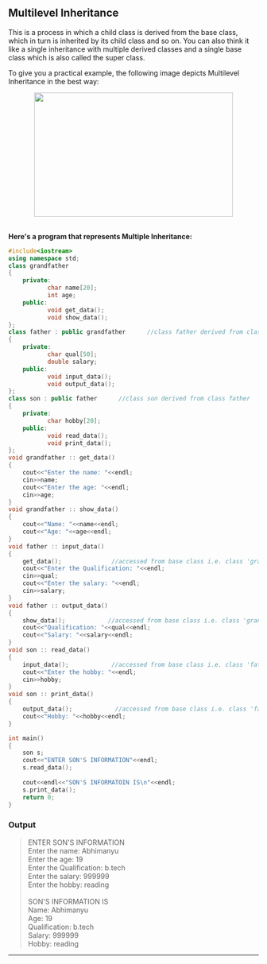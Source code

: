 ## Multilevel Inheritance

This is a process in which a child class is derived from the base class, which in turn is inherited by its child class and so on. 
You can also think it like a single inheritance with multiple derived classes and a single base class which is also called the super class. <br />

To give you a practical example, the following image depicts Multilevel Inheritance in the best way:

<div align="center">
<img src = "https://2.bp.blogspot.com/-WBDqZR0o8Do/Vsc1BNHKozI/AAAAAAAAARY/-7JRfazme8I/s1600/fig1.png" width="400" height="250">
</div>

<br />


__Here's a program that represents Multiple Inheritance:__

```C++
#include<iostream>
using namespace std;
class grandfather
{
    private:
           char name[20];
           int age;
    public: 
           void get_data();
           void show_data();
};
class father : public grandfather      //class father derived from class grandfather
{
    private:
           char qual[50];
           double salary;
    public:
           void input_data();
           void output_data();
};
class son : public father      //class son derived from class father
{
    private:
           char hobby[20];
    public:
           void read_data();
           void print_data();
};
void grandfather :: get_data()
{
    cout<<"Enter the name: "<<endl;
    cin>>name;
    cout<<"Enter the age: "<<endl;
    cin>>age;
}
void grandfather :: show_data()
{
    cout<<"Name: "<<name<<endl;
    cout<<"Age: "<<age<<endl;
}
void father :: input_data()
{
    get_data();              //accessed from base class i.e. class 'grandfather'
    cout<<"Enter the Qualification: "<<endl;
    cin>>qual;
    cout<<"Enter the salary: "<<endl;
    cin>>salary;
}
void father :: output_data()
{
    show_data();            //accessed from base class i.e. class 'grandfather'
    cout<<"Qualification: "<<qual<<endl;
    cout<<"Salary: "<<salary<<endl;
}
void son :: read_data()
{
    input_data();            //accessed from base class i.e. class 'father'
    cout<<"Enter the hobby: "<<endl;
    cin>>hobby;
}
void son :: print_data()
{
    output_data();            //accessed from base class i.e. class 'father'
    cout<<"Hobby: "<<hobby<<endl;
}

int main()
{
    son s;
    cout<<"ENTER SON'S INFORMATION"<<endl;
    s.read_data();
    
    cout<<endl<<"SON'S INFORMATOIN IS\n"<<endl;
    s.print_data();
    return 0;
}
```

### Output

> ENTER SON'S INFORMATION   
> Enter the name: Abhimanyu  
> Enter the age: 19  
> Enter the Qualification: b.tech  
> Enter the salary: 999999  
> Enter the hobby: reading  
> <br />
> SON'S INFORMATION IS  
> Name: Abhimanyu  
> Age: 19  
> Qualification: b.tech  
> Salary: 999999  
> Hobby: reading


---
> 
